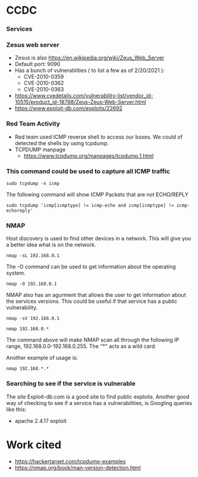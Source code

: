 # CCDC

### Services

### Zesus web server
- Zesus is also https://en.wikipedia.org/wiki/Zeus_Web_Server
- Default port: 9090
-  Has a bunch of vulnerablities ( to list a few as of 2/20/2021 ): 
    - CVE-2010-0359
    - CVE-2010-0362
    - CVE-2010-0363
- https://www.cvedetails.com/vulnerability-list/vendor_id-10515/product_id-18788/Zeus-Zeus-Web-Server.html
- https://www.exploit-db.com/exploits/22692



### Red Team Activity
- Red team used ICMP reverse shell to access our boxes. We could of detected the shells by using tcpdump. 
- TCPDUMP manpage
    - https://www.tcpdump.org/manpages/tcpdump.1.html
### This command could be used to capture all ICMP traffic
```
sudo tcpdump -n icmp
```
The following command will show ICMP Packets that are not ECHO/REPLY

```
sudo tcpdump 'icmp[icmptype] != icmp-echo and icmp[icmptype] != icmp-echoreply'
```



### NMAP


Host discovery is used to find other devices in a network. This will give you a better idea what is 
on the network. 
```
nmap -sL 192.168.0.1
```
The -O command can be used to get information about the operating system. 
```
nmap -O 192.168.0.1
```

NMAP also has an agurment that allows the user to get information about the services versions. 
This could be useful if that service has a public vulnerability. 
```
nmap -sV 192.168.0.1
```

```
nmap 192.168.0.*
```
The command above will make NMAP scan all through the following IP range, 192.168.0.0-192.168.0.255. 
The "*" acts as a wild card. 

Another example of usage is:
```
nmap 192.168.*.*
```

### Searching to see if the service is vulnerable
The site Exploit-db.com is a good site to find public exploits.  Another good way of checking to see if a service has a vulnerabilities, is Googling queries like this:

- apache 2.4.17 exploit




# Work cited
- https://hackertarget.com/tcpdump-examples
- https://nmap.org/book/man-version-detection.html
